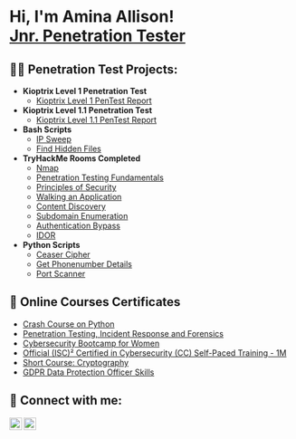 <h1>Hi, I'm Amina Allison! <br/><a href="https://github.com/AminaAllison">Jnr. Penetration Tester</a> </h1>

<h2>👨‍💻 Penetration Test Projects:</h2>

- <b>Kioptrix Level 1 Penetration Test</b>
  - [Kioptrix Level 1 PenTest Report](https://github.com/AminaAllison/Kioptrix-Level-1)
- <b>Kioptrix Level 1.1 Penetration Test</b>
  - [Kioptrix Level 1.1 PenTest Report](https://github.com/AminaAllison/Kioptrix-Level-1.1)
- <b>Bash Scripts</b>
  - [IP Sweep](https://github.com/AminaAllison/IP-Sweep)
  - [Find Hidden Files](https://github.com/AminaAllison/Find-Hidden-Files)
- <b>TryHackMe Rooms Completed</b>
  - [Nmap](https://tryhackme.com/room/furthernmap)
  - [Penetration Testing Fundamentals](https://tryhackme.com/room/pentestingfundamentals)
  - [Principles of Security](https://tryhackme.com/room/principlesofsecurity)
  - [Walking an Application](https://tryhackme.com/room/walkinganapplication)
  - [Content Discovery](https://tryhackme.com/room/contentdiscovery)
  - [Subdomain Enumeration]()
  - [Authentication Bypass]()
  - [IDOR]()
- <b>Python Scripts</b>
  - [Ceaser Cipher](https://github.com/AminaAllison/CeaserCipher-Python-Script)
  - [Get Phonenumber Details](https://github.com/AminaAllison/Getting-Phone-Number-Details-with-Python)
  - [Port Scanner](https://github.com/AminaAllison/Port-Scanner-with-Python)

<h2>📄 Online Courses Certificates</h2>

- [Crash Course on Python](https://www.coursera.org/account/accomplishments/certificate/GMQVTX2987UU)
- [Penetration Testing, Incident Response and Forensics](https://www.coursera.org/account/accomplishments/certificate/9XTKSBJ6XQJY)
- [Cybersecurity Bootcamp for Women](6363eb7d31dc6f3d316fde77)
- [Official (ISC)² Certified in Cybersecurity (CC) Self-Paced Training - 1M]()
- [Short Course: Cryptography]()
- [GDPR Data Protection Officer Skills]()

<h2> 🤳 Connect with me:</h2>

[<img align="left" alt="AminaAllison | Twitter" width="22px" src="https://cdn.jsdelivr.net/npm/simple-icons@v3/icons/twitter.svg" />][twitter]
[<img align="left" alt="AminaAllison | LinkedIn" width="22px" src="https://cdn.jsdelivr.net/npm/simple-icons@v3/icons/linkedin.svg" />][linkedin]

[twitter]: https://twitter.com/techiemeena?s=09
[linkedin]: https://www.linkedin.com/in/amina-allison-shallangwa

<!--
**AminaAllison/AminaAllison** is a ✨ _special_ ✨ repository because its `README.md` (this file) appears on your GitHub profile.

Here are some ideas to get you started:

- 🔭 I’m currently working on ...
- 🌱 I’m currently learning ...
- 👯 I’m looking to collaborate on ...
- 🤔 I’m looking for help with ...
- 💬 Ask me about ...
- 📫 How to reach me: ...
- 😄 Pronouns: ...
- ⚡ Fun fact: ...
-->
